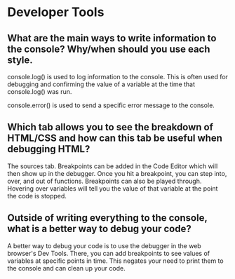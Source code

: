 # Developer Tools
## What are the main ways to write information to the console? Why/when should you use each style.

console.log() is used to log information to the console. This is often used for debugging and confirming the value of a variable at the time that console.log() was run.

console.error() is used to send a specific error message to the console.

## Which tab allows you to see the breakdown of HTML/CSS and how can this tab be useful when debugging HTML?

The sources tab. Breakpoints can be added in the Code Editor which will then show up in the debugger. Once you hit a breakpoint, you can step into, over, and out of functions. Breakpoints can also be played through. Hovering over variables will tell you the value of that variable at the point the code is stopped.

## Outside of writing everything to the console, what is a better way to debug your code?

A better way to debug your code is to use the debugger in the web browser's Dev Tools. There, you can add breakpoints to see values of variables at specific points in time. This negates your need to print them to the console and can clean up your code.